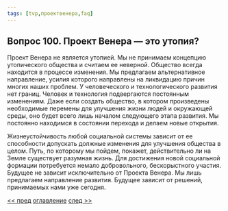 ```yaml
---
tags: [tvp,проектвенера,faq]
---
```

## Вопрос 100. Проект Венера — это утопия?

Проект Венера не является утопией. Мы не принимаем концепцию утопического общества и считаем ее неверной. Общество всегда находится в процессе изменения. Мы предлагаем альтернативное направление, усилия которого направлены на ликвидацию причин многих наших проблем. У человеческого и технологического развития нет границ. Человек и технология подвергаются постоянным изменениям. Даже если создать общество, в котором произведены необходимые перемены для улучшения жизни людей и окружающей среды, оно будет всего лишь началом следующего этапа развития. Мы постоянно находимся в состоянии перехода и делаем новые открытия.

Жизнеустойчивость любой социальной системы зависит от ее способности допускать должные изменения для улучшения общества в целом. Путь, по которому мы пойдем, покажет, действительно ли на Земле существует разумная жизнь. Для достижения новой социальной формации потребуется немало добровольного, бескорыстного участия. Будущее не зависит исключительно от Проекта Венера. Мы лишь предлагаем направление развития. Будущее зависит от решений, принимаемых нами уже сегодня.

[<< пред](Вопрос%2099.%20Как%20Вы%20думаете,%20как%20люди%20отреагируют%20на%20Ваши%20предложения%20%20Какие%20у%20Вас%20отношения%20с%20людьми.md) [оглавление](FAQ%20%D0%BF%D0%BE%20%D0%BF%D1%80%D0%BE%D0%B5%D0%BA%D1%82%D1%83%20%C2%AB%D0%92%D0%B5%D0%BD%D0%B5%D1%80%D0%B0%C2%BB.md) [след >>](Вопрос%20101.%20Какие%20у%20Вас%20планы%20на%20будущее%20Что%20Вы%20собираетесь%20делать%20сейчас%20Какой%20шаг%20планируете%20затем.md)